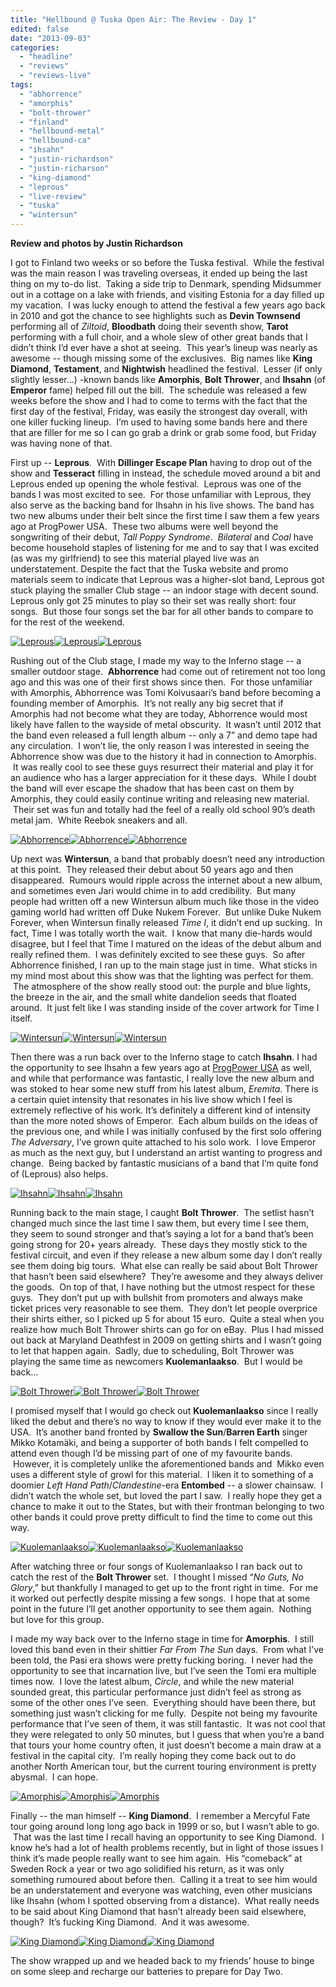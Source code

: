 ```yaml
---
title: "Hellbound @ Tuska Open Air: The Review - Day 1"
edited: false
date: "2013-09-03"
categories:
  - "headline"
  - "reviews"
  - "reviews-live"
tags:
  - "abhorrence"
  - "amorphis"
  - "bolt-thrower"
  - "finland"
  - "hellbound-metal"
  - "hellbound-ca"
  - "ihsahn"
  - "justin-richardson"
  - "justin-richarson"
  - "king-diamond"
  - "leprous"
  - "live-review"
  - "tuska"
  - "wintersun"
---
```


**Review and photos by Justin Richardson**

I got to Finland two weeks or so before the Tuska festival.  While the festival was the main reason I was traveling overseas, it ended up being the last thing on my to-do list.  Taking a side trip to Denmark, spending Midsummer out in a cottage on a lake with friends, and visiting Estonia for a day filled up my vacation.  I was lucky enough to attend the festival a few years ago back in 2010 and got the chance to see highlights such as **Devin Townsend** performing all of _Ziltoid_, **Bloodbath** doing their seventh show, **Tarot** performing with a full choir, and a whole slew of other great bands that I didn’t think I’d ever have a shot at seeing.  This year’s lineup was nearly as awesome -- though missing some of the exclusives.  Big names like **King Diamond**, **Testament**, and **Nightwish** headlined the festival.  Lesser (if only slightly lesser...) -known bands like **Amorphis**, **Bolt Thrower**, and **Ihsahn** (of **Emperor** fame) helped fill out the bill.  The schedule was released a few weeks before the show and I had to come to terms with the fact that the first day of the festival, Friday, was easily the strongest day overall, with one killer fucking lineup.  I’m used to having some bands here and there that are filler for me so I can go grab a drink or grab some food, but Friday was having none of that.

First up -- **Leprous**.  With **Dillinger Escape Plan** having to drop out of the show and **Tesseract** filling in instead, the schedule moved around a bit and Leprous ended up opening the whole festival.  Leprous was one of the bands I was most excited to see.  For those unfamiliar with Leprous, they also serve as the backing band for Ihsahn in his live shows. The band has two new albums under their belt since the first time I saw them a few years ago at ProgPower USA.  These two albums were well beyond the songwriting of their debut, _Tall Poppy Syndrome_.  _Bilateral_ and _Coal_ have become household staples of listening for me and to say that I was excited (as was my girlfriend) to see this material played live was an understatement. Despite the fact that the Tuska website and promo materials seem to indicate that Leprous was a higher-slot band, Leprous got stuck playing the smaller Club stage -- an indoor stage with decent sound. Leprous only got 25 minutes to play so their set was really short: four songs.  But those four songs set the bar for all other bands to compare to for the rest of the weekend.

[![Leprous](http://www.hellbound.ca/wp-content/uploads/2013/09/leprous_04-182x182.jpg)](http://www.hellbound.ca/wp-content/uploads/2013/09/leprous_04.jpg)[![Leprous](http://www.hellbound.ca/wp-content/uploads/2013/09/leprous_03-182x182.jpg)](http://www.hellbound.ca/wp-content/uploads/2013/09/leprous_03.jpg)[![Leprous](http://www.hellbound.ca/wp-content/uploads/2013/09/leprous_02-182x182.jpg)](http://www.hellbound.ca/wp-content/uploads/2013/09/leprous_02.jpg)

Rushing out of the Club stage, I made my way to the Inferno stage -- a smaller outdoor stage.  **Abhorrence** had come out of retirement not too long ago and this was one of their first shows since then.  For those unfamiliar with Amorphis, Abhorrence was Tomi Koivusaari’s band before becoming a founding member of Amorphis.  It’s not really any big secret that if Amorphis had not become what they are today, Abhorrence would most likely have fallen to the wayside of metal obscurity.  It wasn’t until 2012 that the band even released a full length album -- only a 7” and demo tape had any circulation.  I won’t lie, the only reason I was interested in seeing the Abhorrence show was due to the history it had in connection to Amorphis.  It was really cool to see these guys resurrect their material and play it for an audience who has a larger appreciation for it these days.  While I doubt the band will ever escape the shadow that has been cast on them by Amorphis, they could easily continue writing and releasing new material.  Their set was fun and totally had the feel of a really old school 90’s death metal jam.  White Reebok sneakers and all.

[![Abhorrence](http://www.hellbound.ca/wp-content/uploads/2013/09/abhorrence_01-182x182.jpg)](http://www.hellbound.ca/wp-content/uploads/2013/09/abhorrence_01.jpg)[![Abhorrence](http://www.hellbound.ca/wp-content/uploads/2013/09/abhorrence_02-182x182.jpg)](http://www.hellbound.ca/wp-content/uploads/2013/09/abhorrence_02.jpg)[![Abhorrence](http://www.hellbound.ca/wp-content/uploads/2013/09/abhorrence_03-182x182.jpg)](http://www.hellbound.ca/wp-content/uploads/2013/09/abhorrence_03.jpg)

Up next was **Wintersun**, a band that probably doesn’t need any introduction at this point.  They released their debut about 50 years ago and then disappeared.  Rumours would ripple across the internet about a new album, and sometimes even Jari would chime in to add credibility.  But many people had written off a new Wintersun album much like those in the video gaming world had written off Duke Nukem Forever.  But unlike Duke Nukem Forever, when Wintersun finally released _Time I_, it didn’t end up sucking.  In fact, Time I was totally worth the wait.  I know that many die-hards would disagree, but I feel that Time I matured on the ideas of the debut album and really refined them.  I was definitely excited to see these guys.  So after Abhorrence finished, I ran up to the main stage just in time.  What sticks in my mind most about this show was that the lighting was perfect for them.  The atmosphere of the show really stood out: the purple and blue lights, the breeze in the air, and the small white dandelion seeds that floated around.  It just felt like I was standing inside of the cover artwork for Time I itself.

[![Wintersun](http://www.hellbound.ca/wp-content/uploads/2013/09/wintersun_05-182x182.jpg)](http://www.hellbound.ca/wp-content/uploads/2013/09/wintersun_05.jpg)[![Wintersun](http://www.hellbound.ca/wp-content/uploads/2013/09/wintersun_06-182x182.jpg)](http://www.hellbound.ca/wp-content/uploads/2013/09/wintersun_06.jpg)[![Wintersun](http://www.hellbound.ca/wp-content/uploads/2013/09/wintersun_07-182x182.jpg)](http://www.hellbound.ca/wp-content/uploads/2013/09/wintersun_07.jpg)

Then there was a run back over to the Inferno stage to catch **Ihsahn**. I had the opportunity to see Ihsahn a few years ago at [ProgPower USA](http://www.progpowerusa.com) as well, and while that performance was fantastic, I really love the new album and was stoked to hear some new stuff from his latest album, _Eremita_. There is a certain quiet intensity that resonates in his live show which I feel is extremely reflective of his work. It’s definitely a different kind of intensity than the more noted shows of Emperor.  Each album builds on the ideas of the previous one, and while I was initially confused by the first solo offering _The Adversary_, I’ve grown quite attached to his solo work.  I love Emperor as much as the next guy, but I understand an artist wanting to progress and change.  Being backed by fantastic musicians of a band that I’m quite fond of (Leprous) also helps.

[![Ihsahn](http://www.hellbound.ca/wp-content/uploads/2013/09/ihsahn__04-182x182.jpg)](http://www.hellbound.ca/wp-content/uploads/2013/09/ihsahn__04.jpg)[![Ihsahn](http://www.hellbound.ca/wp-content/uploads/2013/09/ihsahn__05-182x182.jpg)](http://www.hellbound.ca/wp-content/uploads/2013/09/ihsahn__05.jpg)[![Ihsahn](http://www.hellbound.ca/wp-content/uploads/2013/09/ihsahn__06-182x182.jpg)](http://www.hellbound.ca/wp-content/uploads/2013/09/ihsahn__06.jpg)

Running back to the main stage, I caught **Bolt Thrower**.  The setlist hasn’t changed much since the last time I saw them, but every time I see them, they seem to sound stronger and that’s saying a lot for a band that’s been going strong for 20+ years already.  These days they mostly stick to the festival circuit, and even if they release a new album some day I don’t really see them doing big tours.  What else can really be said about Bolt Thrower that hasn’t been said elsewhere?  They’re awesome and they always deliver the goods.  On top of that, I have nothing but the utmost respect for these guys.  They don’t put up with bullshit from promoters and always make ticket prices very reasonable to see them.  They don’t let people overprice their shirts either, so I picked up 5 for about 15 euro.  Quite a steal when you realize how much Bolt Thrower shirts can go for on eBay.  Plus I had missed out back at Maryland Deathfest in 2009 on getting shirts and I wasn’t going to let that happen again.  Sadly, due to scheduling, Bolt Thrower was playing the same time as newcomers **Kuolemanlaakso**.  But I would be back…

[![Bolt Thrower](http://www.hellbound.ca/wp-content/uploads/2013/09/bolt_thrower_01-182x182.jpg)](http://www.hellbound.ca/wp-content/uploads/2013/09/bolt_thrower_01.jpg)[![Bolt Thrower](http://www.hellbound.ca/wp-content/uploads/2013/09/bolt_thrower_04-182x182.jpg)](http://www.hellbound.ca/wp-content/uploads/2013/09/bolt_thrower_04.jpg)[![Bolt Thrower](http://www.hellbound.ca/wp-content/uploads/2013/09/bolt_thrower_02-182x182.jpg)](http://www.hellbound.ca/wp-content/uploads/2013/09/bolt_thrower_02.jpg)

I promised myself that I would go check out **Kuolemanlaakso** since I really liked the debut and there’s no way to know if they would ever make it to the USA.  It’s another band fronted by **Swallow the Sun**/**Barren Earth** singer Mikko Kotamäki, and being a supporter of both bands I felt compelled to attend even though I’d be missing part of one of my favourite bands.  However, it is completely unlike the aforementioned bands and  Mikko even uses a different style of growl for this material.  I liken it to something of a doomier _Left Hand Path_/_Clandestine_\-era **Entombed** -- a slower chainsaw.  I didn’t watch the whole set, but loved the part I saw.  I really hope they get a chance to make it out to the States, but with their frontman belonging to two other bands it could prove pretty difficult to find the time to come out this way.

[![Kuolemanlaakso](http://www.hellbound.ca/wp-content/uploads/2013/09/kuolemanlaakso_01-182x182.jpg)](http://www.hellbound.ca/wp-content/uploads/2013/09/kuolemanlaakso_01.jpg)[![Kuolemanlaakso](http://www.hellbound.ca/wp-content/uploads/2013/09/kuolemanlaakso_02-182x182.jpg)](http://www.hellbound.ca/wp-content/uploads/2013/09/kuolemanlaakso_02.jpg)[![Kuolemanlaakso](http://www.hellbound.ca/wp-content/uploads/2013/09/kuolemanlaakso_03-182x182.jpg)](http://www.hellbound.ca/wp-content/uploads/2013/09/kuolemanlaakso_03.jpg)

After watching three or four songs of Kuolemanlaakso I ran back out to catch the rest of the **Bolt Thrower** set.  I thought I missed “_No Guts, No Glory_,” but thankfully I managed to get up to the front right in time.  For me it worked out perfectly despite missing a few songs.  I hope that at some point in the future I’ll get another opportunity to see them again.  Nothing but love for this group.

I made my way back over to the Inferno stage in time for **Amorphis**.  I still loved this band even in their shittier _Far From The Sun_ days.  From what I’ve been told, the Pasi era shows were pretty fucking boring.  I never had the opportunity to see that incarnation live, but I’ve seen the Tomi era multiple times now.  I love the latest album, _Circle_, and while the new material sounded great, this particular performance just didn’t feel as strong as some of the other ones I’ve seen.  Everything should have been there, but something just wasn’t clicking for me fully.  Despite not being my favourite performance that I’ve seen of them, it was still fantastic.  It was not cool that they were relegated to only 50 minutes, but I guess that when you’re a band that tours your home country often, it just doesn’t become a main draw at a festival in the capital city.  I’m really hoping they come back out to do another North American tour, but the current touring environment is pretty abysmal.  I can hope.

[![Amorphis](http://www.hellbound.ca/wp-content/uploads/2013/09/amorphis_05-182x182.jpg)](http://www.hellbound.ca/wp-content/uploads/2013/09/amorphis_05.jpg)[![Amorphis](http://www.hellbound.ca/wp-content/uploads/2013/09/amorphis_02-182x182.jpg)](http://www.hellbound.ca/wp-content/uploads/2013/09/amorphis_02.jpg)[![Amorphis](http://www.hellbound.ca/wp-content/uploads/2013/09/amorphis_03-182x182.jpg)](http://www.hellbound.ca/wp-content/uploads/2013/09/amorphis_03.jpg)

Finally -- the man himself -- **King Diamond**.  I remember a Mercyful Fate tour going around long long ago back in 1999 or so, but I wasn’t able to go.  That was the last time I recall having an opportunity to see King Diamond.  I know he’s had a lot of health problems recently, but in light of those issues I think it’s made people really want to see him again.  His “comeback” at Sweden Rock a year or two ago solidified his return, as it was only something rumoured about before then.  Calling it a treat to see him would be an understatement and everyone was watching, even other musicians like Ihsahn (whom I spotted observing from a distance).  What really needs to be said about King Diamond that hasn’t already been said elsewhere, though?  It’s fucking King Diamond.  And it was awesome.

[![King Diamond](http://www.hellbound.ca/wp-content/uploads/2013/09/king_diamond_04-182x182.jpg)](http://www.hellbound.ca/wp-content/uploads/2013/09/king_diamond_04.jpg)[![King Diamond](http://www.hellbound.ca/wp-content/uploads/2013/09/king_diamond_06-182x182.jpg)](http://www.hellbound.ca/wp-content/uploads/2013/09/king_diamond_06.jpg)[![King Diamond](http://www.hellbound.ca/wp-content/uploads/2013/09/king_diamond_09-182x182.jpg)](http://www.hellbound.ca/wp-content/uploads/2013/09/king_diamond_09.jpg)

The show wrapped up and we headed back to my friends’ house to binge on some sleep and recharge our batteries to prepare for Day Two.
